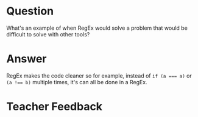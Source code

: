 # Question

What's an example of when RegEx would solve a problem that would be difficult to solve with other tools?

# Answer

RegEx makes the code cleaner so for example, instead of `if (a === a)` or `(a !== b)` multiple times, it's can all be done in a RegEx.

# Teacher Feedback
